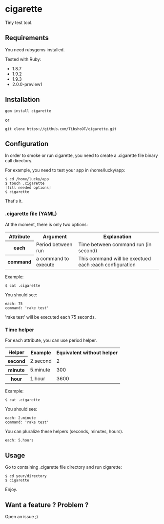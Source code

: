 # cigarette

Tiny test tool.

## Requirements

You need rubygems installed.

Tested with Ruby:

* 1.8.7
* 1.9.2
* 1.9.3
* 2.0.0-preview1

## Installation

    gem install cigarette

or

    git clone https://github.com/TibshoOT/cigarette.git

## Configuration

In order to smoke or run cigarette, you need to create a .cigarette file binary call directory.

For example, you need to test your app in /home/lucky/app:

    $ cd /home/lucky/app
    $ touch .cigarette
    [fill needed options]
    $ cigarette

That's it.

### .cigarette file (YAML)

At the moment, there is only two options:

<table>
  <tr>
    <th>Attribute</th>
    <th>Argument</th>
    <th>Explanation</th>
  </tr>
  <tr>
    <th>each</th>
    <td>Period between run</td>
    <td>Time between command run (in second)</td>
  </tr>
  <tr>
    <th>command</th>
    <td>a command to execute</td>
    <td>This command will be exectued each :each configuration</td>
  </tr>
</table>

Example:

    $ cat .cigarette

You should see:

    each: 75
    command: 'rake test'

'rake test' will be executed each 75 seconds.

### Time helper

For each attribute, you can use period helper.

<table>
  <tr>
    <th>Helper</th>
    <th>Example</th>
    <th>Equivalent without helper</th>
  </tr>
  <tr>
    <th>second</th>
    <td>2.second</td>
    <td>2</td>
  </tr>
  <tr>
    <th>minute</th>
    <td>5.minute</td>
    <td>300</td>
  </tr>
  <tr>
    <th>hour</th>
    <td>1.hour</td>
    <td>3600</td>
  </tr>
</table>

Example:

    $ cat .cigarette

You should see:

    each: 2.minute
    command: 'rake test'

You can pluralize these helpers (seconds, minutes, hours).

    each: 5.hours

## Usage

Go to containing .cigarette file directory and run cigarette:

    $ cd your/directory
    $ cigarette

Enjoy.

## Want a feature ? Problem ?

Open an issue ;)
